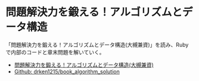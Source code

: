 # 問題解決力を鍛える！アルゴリズムとデータ構造

「問題解決力を鍛える！アルゴリズムとデータ構造(大槻兼資)」を読み、Rubyで内部のコードと章末問題を解いていく。

* [問題解決力を鍛える！アルゴリズムとデータ構造(大槻兼資)](https://www.amazon.co.jp/dp/4065128447/)
* [Github: drken1215/book_algorithm_solution](https://github.com/drken1215/book_algorithm_solution)
